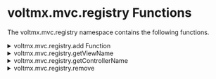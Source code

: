                         




voltmx.mvc.registry Functions
===========================

The voltmx.mvc.registry namespace contains the following functions.


<details close markdown="block"><summary>voltmx.mvc.registry.add Function</summary> 

* * *

Enables you to add a new form name, along with its controller, extension controller, and friendly name, to the registry.

### Syntax 1

voltmx.mvc.registry.add(“friendlyName”, “formId”);  
voltmx.mvc.registry.add(“friendlyName”, “formId”, “formController”);  
voltmx.mvc.registry.add(“friendlyName”, “formId”, {“controllerName” : “formController” , “controllerType” : <controllerType>});  
voltmx.mvc.registry.add(“friendlyName”, “formId”, “formController”, “formExtController”);

### Syntax 2

voltmx.mvc.registry.add( "friendlyName", "formId", {"controllerName" : "", "controllerExtName" : "", "controllerType" : ""});  

### Parameters

_friendlyName_ \[string\] \[Mandatory\]

You can assign a "friendly" name to the form, which will be easier for you to remember than the actual formId. The friendlyName string maps the navigation path to the formId and its corresponding controller.

_formId_ \[string\] \[Mandatory\]

The name of the form. Given formId as "f1," the Framework automatically searches for the availability of " f1.js" and "f1Controller.js" for initializations.

The following parameters are considered in the third parameter if it is a dictionary (Refer **Syntax 2** and **Example** for more information):

_formController_ \[string\] \[Optional\]

The name of the file that contains the form controller.

_formExtController_ \[string\] \[Optional\]

The name of the file that contains the form extension controller. You can use form extension controllers to extend the functionality of the form.

_controllerExtName_ \[string\] \[Optional\]

The name of the file that contains the extension controller.

_controllerType_ \[string\] \[Optional\]

For data-driven forms, this parameter is **voltmx.mvc.ModelFormController**. You can inherit your own controller from **voltmx.mvc.FormController** and provide the name here.

### Return Values

Returns `true` if the form name is successfully added to the registry, otherwise it returns `false`.

Returns false if the same friendly name has already been registered.

### Remarks

*   If the _friendlyName_ or the _formName_ parameter (or both) is an empty string, `null`, or undefined, this function does nothing.
*   If the _formController_ parameter is `null`, undefined, not provided, or is an empty string, the string in the _formId_ parameter is suffixed with the string "Controller." For example, if _formId_contains the string "form1" and the _formController_ parameter is not provided, then "form1Controller" will used as the name of the form controller file.

### Example

```

voltmx.mvc.registry.add(
"friendlyName", 
"formId", 
{"controllerName" : "", "controllerExtName" : "", "controllerType" : ""});
```

* * *

</details>
<details close markdown="block"><summary>voltmx.mvc.registry.getViewName</summary> 

* * *

Retrieves the form or template name from the registered friendly name.

### Syntax

voltmx.mvc.registry.getViewName(  
    friendlyName);

### Parameters

friendlyName

The friendly name of the form to retrieve the name from.

### Return Values

Returns a string containing the form name if the friendly name is found in the registry, or `null` if it is not found.

### Example

```

formName = voltmx.mvc.registry.getViewName("Form1");
```

* * *

</details>
<details close markdown="block"><summary>voltmx.mvc.registry.getControllerName</summary> 

* * *

Retrieves the controller name from the registered friendly name.

### Syntax

voltmx.mvc.registry.getControllerName(  
    friendlyName);

### Parameters

friendlyName

The friendly name of the form to retrieve the name from.

### Return Values

Returns a string containing the controller name if the friendly name is registered and the controller name is found. Returns a string containing "<viewName>.Controller" if the friendly name is registered and the controller name is not found. Returns `null` if the friendly name is not registered.

### Example

```

voltmx.mvc.registry.getControllerName("FriendlyName");
```

* * *

</details>
<details close markdown="block"><summary>voltmx.mvc.registry.remove</summary> 

* * *

Removes the name of a form controller from the registry.

### Syntax

voltmx.mvc.registry.remove(  
    friendlyName);

### Parameters

friendlyName

The friendly name of the form whose controller is to be removed.

### Return Values

None.

### Example

```

voltmx.mvc.registry.remove(FriendlyName");
```

* * *
</details>